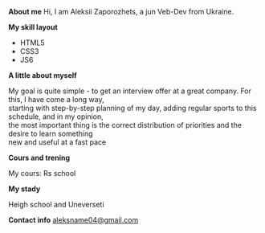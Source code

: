 
**About me**
Hi, I am Aleksii Zaporozhets, a jun Veb-Dev
 from Ukraine.
 
**My skill layout**
 - HTML5
 - CSS3
 - JS6
   
**A little about myself**
<p>My goal is quite simple - to get an interview offer at a great company. For this, I have come a long way,</br>
starting with step-by-step planning of my day, adding regular sports to this schedule, and in my opinion, </br>
the most important thing is the correct distribution of priorities and the desire to learn something </br>
new and useful at a fast pace</p>

**Cours and trening**
<p>My cours: Rs school</p>

**My stady**
<p>Heigh school and Uneverseti</p>

**Contact info** 
[aleksname04@gmail.com](aleksname04@gmail.com)
